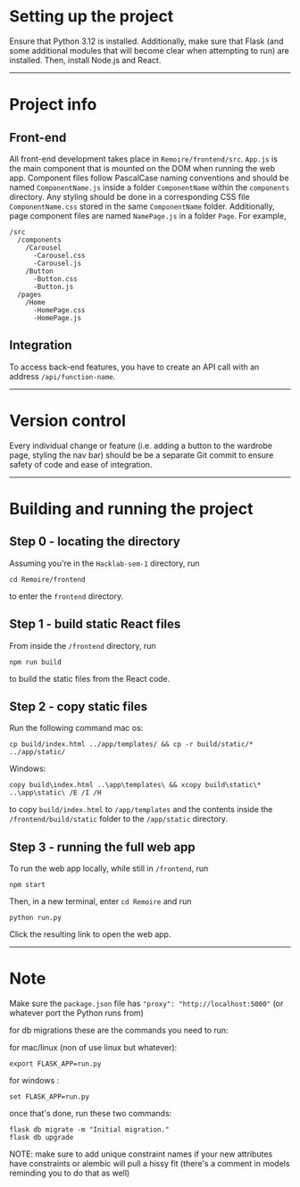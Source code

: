 # Setting up the project
Ensure that Python 3.12 is installed. Additionally, make sure that Flask (and some additional modules that will become clear when attempting to run) are installed. Then, install Node.js and React.

---
# Project info
## Front-end
All front-end development takes place in `Remoire/frontend/src`. `App.js` is the main component that is mounted on the DOM when running the web app. Component files follow PascalCase naming conventions and should be named `ComponentName.js` inside a folder `ComponentName` within the `components` directory. Any styling should be done in a corresponding CSS file `ComponentName.css` stored in the same `ComponentName` folder. Additionally, page component files are named `NamePage.js` in a folder `Page`. For example,
```
/src
  /components
    /Carousel
      -Carousel.css
      -Carousel.js
    /Button
      -Button.css
      -Button.js
  /pages
    /Home
      -HomePage.css
      -HomePage.js
```
## Integration
To access back-end features, you have to create an API call with an address `/api/function-name`.

---
# Version control
Every individual change or feature (i.e. adding a button to the wardrobe page, styling the nav bar) should be be a separate Git commit to ensure safety of code and ease of integration.

---
# Building and running the project
## Step 0 - locating the directory
Assuming you're in the `Hacklab-sem-1` directory, run
```
cd Remoire/frontend
```
to enter the `frontend` directory.

## Step 1 - build static React files
From inside the `/frontend` directory, run
```
npm run build
```
to build the static files from the React code.

## Step 2 - copy static files 
Run the following command
mac os:
```
cp build/index.html ../app/templates/ && cp -r build/static/* ../app/static/
```
Windows:
```
copy build\index.html ..\app\templates\ && xcopy build\static\* ..\app\static\ /E /I /H
```
to copy `build/index.html` to `/app/templates` and the contents inside the `/frontend/build/static` folder to the `/app/static` directory.

## Step 3 - running the full web app
To run the web app locally, while still in `/frontend`, run
```
npm start
```

Then, in a new terminal, enter `cd Remoire` and run
```
python run.py
```
Click the resulting link to open the web app.

---
# Note
Make sure the `package.json` file has `"proxy": "http://localhost:5000"` (or whatever port the Python runs from)


for db migrations these are the commands you need to run:

for mac/linux (non of use linux but whatever):
```
export FLASK_APP=run.py
```

for windows :
```
set FLASK_APP=run.py
```



once that's done, run these two commands:
```
flask db migrate -m "Initial migration."
flask db upgrade
```
NOTE: make sure to add unique constraint names if your new attributes have constraints or alembic will pull a hissy fit (there's a comment in models reminding you to do that as well)

